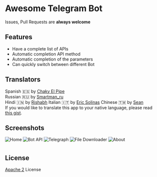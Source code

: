 # Awesome Telegram Bot
Issues, Pull Requests are **always welcome**


## Features
* Have a complete list of APIs
* Automatic completion API method
* Automatic completion of the parameters
* Can quickly switch between different Bot


## Translators
Spanish 🇪🇸 by [Chaky El Pipe](http://telegra.ph/Biografía-Chaky-El-Pipe-07-24)  
Russian 🇷🇺 by [Smartman\_ru](https://github.com/smartmanru)  
Hindi 🇮🇳 by [Rishabh](https://github.com/lulzx)
Italian 🇮🇹 by [Eric Solinas](https://t.me/EricSolinas)
Chinese 🇹🇼 by [Sean](https://www.sean.taipei)  
If you would like to translate this app to your native language, please read [this gist](https://git.io/l10n).


## Screenshots

![Home](screenshots/home.png)
![Bot API](screenshots/bot-api.png)
![Telegraph](screenshots/telegraph.png)
![File Downloader](screenshots/file-downloader.png)
![About](screenshots/about.png)


#
## License
[Apache 2](LICENSE) License

